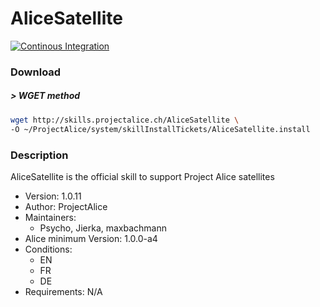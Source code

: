 # AliceSatellite

[![Continous Integration](https://gitlab.com/project-alice-assistant/skills/skill_AliceSatellite/badges/master/pipeline.svg)](https://gitlab.com/project-alice-assistant/skills/skill_AliceSatellite/pipelines/latest)

### Download

##### > WGET method
```bash
wget http://skills.projectalice.ch/AliceSatellite \
-O ~/ProjectAlice/system/skillInstallTickets/AliceSatellite.install
```

### Description
AliceSatellite is the official skill to support Project Alice satellites

- Version: 1.0.11
- Author: ProjectAlice
- Maintainers:
  - Psycho, Jierka, maxbachmann
- Alice minimum Version: 1.0.0-a4
- Conditions:
  - EN
  - FR
  - DE
- Requirements: N/A
